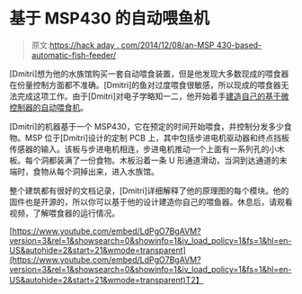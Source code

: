 # 基于 MSP430 的自动喂鱼机

> 原文:[https://hack aday . com/2014/12/08/an-MSP 430-based-automatic-fish-feeder/](https://hackaday.com/2014/12/08/an-msp430-based-automatic-fish-feeder/)

[Dmitri]想为他的水族馆购买一套自动喂食装置，但是他发现大多数现成的喂食器在份量控制方面都不准确。[Dmitri]的鱼对过度喂食很敏感，所以现成的喂食器无法完成这项工作。由于[Dmitri]对电子学略知一二，他开始着手[建造自己的基于微控制器的自动喂食机](http://www.hackster.io/user3905/fishy-machine)。

[Dmitri]的机器基于一个 MSP430，它在预定的时间开始喂食，并控制分发多少食物。MSP 位于[Dmitri]设计的定制 PCB 上，其中包括步进电机驱动器和终点挡板传感器的输入。该板与步进电机相连，步进电机推动一个上面有一系列孔的小木板。每个洞都装满了一份食物。木板沿着一条 U 形通道滑动，当洞到达通道的末端时，食物从每个洞掉出来，进入水族馆。

整个建筑都有很好的文档记录，[Dmitri]详细解释了他的原理图的每个模块。他的固件也是开源的，所以你可以基于他的设计建造你自己的喂鱼器。休息后，请观看视频，了解喂食器的运行情况。

[https://www.youtube.com/embed/LdPgO7BgAVM?version=3&rel=1&showsearch=0&showinfo=1&iv_load_policy=1&fs=1&hl=en-US&autohide=2&start=21&wmode=transparent](https://www.youtube.com/embed/LdPgO7BgAVM?version=3&rel=1&showsearch=0&showinfo=1&iv_load_policy=1&fs=1&hl=en-US&autohide=2&start=21&wmode=transparent)T2】